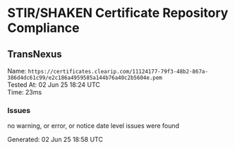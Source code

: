 # STIR/SHAKEN Certificate Repository Compliance

## TransNexus

Name: `https://certificates.clearip.com/11124177-79f3-48b2-867a-386d4dc61c99/e2c186a4959585a144b76a40c2b5604e.pem`\
Tested At: 02 Jun 25 18:24 UTC\
Time: 23ms

### Issues

no warning, or error, or notice date level issues were found

Generated: 02 Jun 25 18:58 UTC